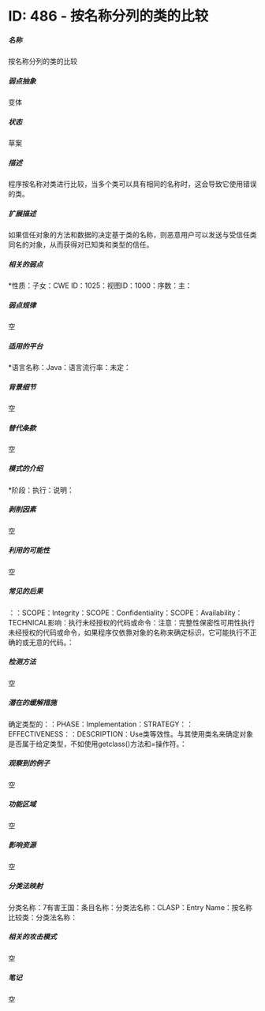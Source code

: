 # ID: 486 - 按名称分列的类的比较
<h5>名称</h5>按名称分列的类的比较
<h5>弱点抽象</h5>变体
<h5>状态</h5>草案
<h5>描述</h5>程序按名称对类进行比较，当多个类可以具有相同的名称时，这会导致它使用错误的类。
<h5>扩展描述</h5>如果信任对象的方法和数据的决定基于类的名称，则恶意用户可以发送与受信任类同名的对象，从而获得对已知类和类型的信任。
<h5>相关的弱点</h5>*性质：子女：CWE ID：1025：视图ID：1000：序数：主：
<h5>弱点规律</h5>空
<h5>适用的平台</h5>*语言名称：Java：语言流行率：未定：
<h5>背景细节</h5>空
<h5>替代条款</h5>空
<h5>模式的介绍</h5>*阶段：执行：说明：
<h5>剥削因素</h5>空
<h5>利用的可能性</h5>空
<h5>常见的后果</h5>：：SCOPE：Integrity：SCOPE：Confidentiality：SCOPE：Availability：TECHNICAL影响：执行未经授权的代码或命令：注意：完整性保密性可用性执行未经授权的代码或命令，如果程序仅依靠对象的名称来确定标识，它可能执行不正确的或无意的代码。：
<h5>检测方法</h5>空
<h5>潜在的缓解措施</h5>确定类型的：：PHASE：Implementation：STRATEGY：：EFFECTIVENESS：：DESCRIPTION：Use类等效性。与其使用类名来确定对象是否属于给定类型，不如使用getclass()方法和=操作符。：
<h5>观察到的例子</h5>空
<h5>功能区域</h5>空
<h5>影响资源</h5>空
<h5>分类法映射</h5>分类名称：7有害王国：条目名称：分类法名称：CLASP：Entry Name：按名称比较类：分类法名称：
<h5>相关的攻击模式</h5>空
<h5>笔记</h5>空

